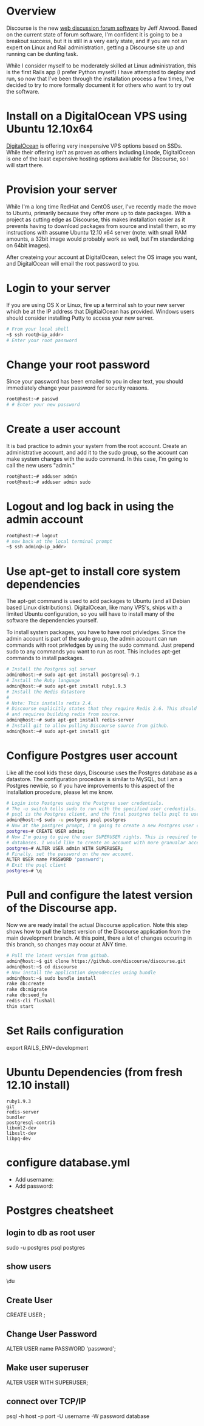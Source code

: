 # Overview

Discourse is the new [web discussion forum software](http://discourse.org) by Jeff Atwood. Based on the current
state of forum software, I'm confident it is going to be a breakout success, but it is still in a very early state, 
and if you are not an expert on Linux and Rail administration, getting a Discourse site up and running can be 
dunting task.

While I consider myself to be moderately skilled at Linux administration, this is the first Rails app
(I prefer Python myself) I have attempted to deploy and run, so now that I've been through the installation 
process a few times, I've decided to try to more formally document it for others who want to try out the software.

# Install on a DigitalOcean VPS using Ubuntu 12.10x64

[DigitalOcean](https://www.digitalocean.com/) is offering very inexpensive VPS options based on SSDs. While their
offering isn't as proven as others including Linode, DigitalOcean is one of the least expensive hosting options 
available for Discourse, so I will start there.

# Provision your server

While I'm a long time RedHat and CentOS user, I've recently made the move to Ubuntu, primarily because they offer more 
up to date packages. With a project as cutting edge as Discourse, this makes installation easier as it prevents having
to download packages from source and install them, so my instructions with assume Ubuntu 12.10 x64 server (note:  with 
small RAM amounts, a 32bit image would probably work as well, but I'm standardizing on 64bit images). 

After createing your account at DigitalOcean, select the OS image you want, and DigitalOcean will email the root 
password to you.

# Login to your server

If you are using OS X or Linux, fire up a terminal ssh to your new server which be at the IP address that DigitialOcean 
has provided. Windows users should consider installing Putty to access your new server.

```bash
# From your local shell
~$ ssh root@<ip_addr>
# Enter your root password
```

# Change your root password

Since your password has been emailed to you in clear text, you should immediately change your password for security reasons.

```bash
root@host:~# passwd
# # Enter your new password
```

# Create a user account

It is bad practice to admin your system from the root account. 
Create an administrative account, and add it to the sudo group, so the account can 
make system changes with the sudo command. In this case, I'm going to call the new users "admin."

```bash
root@host:~# adduser admin
root@host:~# adduser admin sudo
```
# Logout and log back in using the admin account

```bash
root@host:~# logout
# now back at the local terminal prompt
~$ ssh admin@<ip_addr>
```

# Use apt-get to install core system dependencies

The apt-get command is used to add packages to Ubuntu (and all Debian based Linux distributions). DigitalOcean, like many VPS's, ships
with a limited Ubuntu configuration, so you will have to install many of the software the dependencies yourself.

To install system packages, you have to have root privledges. Since the admin account is part of the sudo group, the
admin account can run commands with root privledges by using the sudo command. Just prepend sudo to any commands you
want to run as root. This includes apt-get commands to install packages.

```bash
# Install the Postgres sql server
admin@host:~# sudo apt-get install postgresql-9.1
# Install the Ruby language
admin@host:~# sudo apt-get install ruby1.9.3
# Install the Redis datastore
#
# Note: This installs redis 2.4. 
# Discourse explicitly states that they require Redis 2.6. This should be addressed, 
# and requires building redis from source.
admin@host:~# sudo apt-get install redis-server
# Install git to allow pulling Discourse source from github.
admin@host:~# sudo apt-get install git
```

# Configure Postgres user account

Like all the cool kids these days, Discourse uses the Postgres database as a datastore. The configuration procedure is
similar to MySQL, but I am a Postgres newbie, so if you have improvements to this aspect of the installation procedure, 
please let me know.

```bash
# Login into Postgres using the Postgres user credentials. 
# The -u switch tells sudo to run with the specified user credentials.
# psql is the Postgres client, and the final postgres tells psql to use the postgres system database.
admin@host:~$ sudo -u postgres psql postgres
# Now at the postgres prompt, I'm going to create a new Postgres user called admin
postgres=# CREATE USER admin;
# Now I'm going to give the user SUPERUSER rights. This is required to allow rails to create and configure Postgres
# databases. I would like to create an account with more granualar access controls in future revisions of this document.
postgres=# ALTER USER admin WITH SUPERUSER;
# Finally, set the password on the new account.
ALTER USER name PASSWORD 'password';
# Exit the psql client
postgres=# \q
```
# Pull and configure the latest version of the Discourse app.

Now we are ready install the actual Discourse application. Note this step shows how to pull the latest version
of the Discourse application from the main development branch. At this point, there a lot of changes occuring
in this branch, so changes may occur at ANY time.

```bash
# Pull the latest version from github.
admin@host:~$ git clone https://github.com/discourse/discourse.git
admin@host:~$ cd discourse
# Now install the application dependencies using bundle
admin@host:~$ sudo bundle install
rake db:create
rake db:migrate
rake db:seed_fu
redis-cli flushall
thin start
```

# Set Rails configuration
export RAILS_ENV=development

# Ubuntu Dependencies (from fresh 12.10 install)
```
ruby1.9.3
git
redis-server
bundler
postgresql-contrib
libxml2-dev
libxslt-dev
libpq-dev
```

# configure database.yml
* Add username: 
* Add password: 

# Postgres cheatsheet

## login to db as root user
sudo -u postgres psql postgres

## show users
\du

## Create User
CREATE USER <name>;

## Change User Password
ALTER USER name PASSWORD 'password';

## Make user superuser
ALTER USER <name> WITH SUPERUSER;

## connect over TCP/IP
psql -h host -p port -U username -W password database
